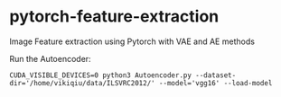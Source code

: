 # pytorch-feature-extraction
Image Feature extraction using Pytorch with VAE and AE methods

Run the Autoencoder:

`CUDA_VISIBLE_DEVICES=0 python3 Autoencoder.py --dataset-dir='/home/vikiqiu/data/ILSVRC2012/' --model='vgg16' --load-model`
